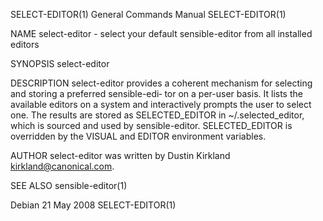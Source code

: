 SELECT-EDITOR(1)                        General Commands Manual                       SELECT-EDITOR(1)

NAME
       select-editor - select your default sensible-editor from all installed editors

SYNOPSIS
       select-editor

DESCRIPTION
       select-editor provides a coherent mechanism for selecting and storing a preferred sensible-edi‐
       tor on a per-user basis.  It lists the available editors on a system and interactively  prompts
       the user to select one.  The results are stored as SELECTED_EDITOR in ~/.selected_editor, which
       is sourced and used by sensible-editor.  SELECTED_EDITOR is overridden by the VISUAL and EDITOR
       environment variables.

AUTHOR
       select-editor was written by Dustin Kirkland <kirkland@canonical.com>.

SEE ALSO
       sensible-editor(1)

Debian                                        21 May 2008                             SELECT-EDITOR(1)
